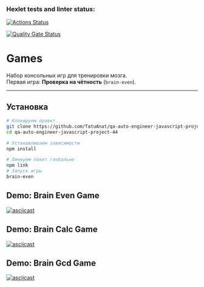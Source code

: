 ### Hexlet tests and linter status:

[![Actions Status](https://github.com/TatuAnat/qa-auto-engineer-javascript-project-44/actions/workflows/hexlet-check.yml/badge.svg)](https://github.com/TatuAnat/qa-auto-engineer-javascript-project-44/actions)

[![Quality Gate Status](https://sonarcloud.io/api/project_badges/measure?project=TatuAnat_qa-auto-engineer-javascript-project-44&metric=alert_status)](https://sonarcloud.io/summary/new_code?id=TatuAnat_qa-auto-engineer-javascript-project-44)

# Games

Набор консольных игр для тренировки мозга.  
Первая игра: **Проверка на чётность** (`brain-even`).

---

## Установка

```bash
# Клонируем проект
git clone https://github.com/TatuAnat/qa-auto-engineer-javascript-project-44.git
cd qa-auto-engineer-javascript-project-44

# Устанавливаем зависимости
npm install

# Линкуем пакет глобально
npm link
# Запуск игры
brain-even
```

## Demo: Brain Even Game

[![asciicast](https://asciinema.org/a/Wbrv8dpaK85ZUj7v6ALp7mdzp.svg)](https://asciinema.org/a/Wbrv8dpaK85ZUj7v6ALp7mdzp)

## Demo: Brain Calc Game

[![asciicast](https://asciinema.org/a/5Tr0v9sTTJyhMomsMIaLYPIsP.svg)](https://asciinema.org/a/5Tr0v9sTTJyhMomsMIaLYPIsP)

## Demo: Brain Gcd Game

[![asciicast](https://asciinema.org/a/YWQ5Q3IDOg0JLQBL4PAkZwfrA.svg)](https://asciinema.org/a/YWQ5Q3IDOg0JLQBL4PAkZwfrA)
